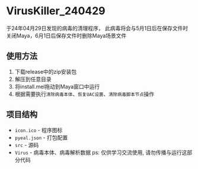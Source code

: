 # VirusKiller_240429

于24年04月29日发现的病毒的清理程序，
此病毒将会与5月1日后在保存文件时关闭Maya，6月1日后保存文件时删除Maya场景文件

## 使用方法

1. 下载release中的zip安装包
2. 解压到任意目录
3. 将install.mel拖动到Maya窗口中运行
4. 根据需要执行`清除病毒本体`、`恢复UAC设置`、`清除病毒脚本节点`操作

## 项目结构

- `icon.ico` - 程序图标
- `pyeal.json` - 打包配置
- `src` - 源码
- `Virus` - 病毒本体、病毒解析数据 ps: 仅供学习交流使用, 请勿传播与运行这部分代码


